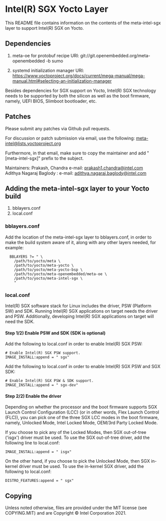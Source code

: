 # Intel(R) SGX Yocto Layer

This README file contains information on the contents of the
meta-intel-sgx layer to support Intel(R) SGX on Yocto.

## Dependencies

1) meta-oe for protobuf recipe
URI: git://git.openembedded.org/meta-openembedded -b sumo

2) systemd initialization manager
URI: https://www.yoctoproject.org/docs/current/mega-manual/mega-manual.html#selecting-an-initialization-manager

Besides dependencies for SGX support on Yocto, Intel(R) SGX technology
needs to be supported by both the silicon as well as the boot firmware,
namely, UEFI BIOS, Slimboot bootloader, etc.

## Patches

Please submit any patches via Github pull requests.

For discussion or patch submission via email, use the following:
meta-intel@lists.yoctoproject.org

Furthermore, in that email, make sure to copy the maintainer and add
"[meta-intel-sgx]" prefix to the subject.

Maintainers: Prakash, Chandra e-mail: prakash1.chandra@intel.com  
Adithya Nagaraj Baglody : e-mail: adithya.nagaraj.baglody@intel.com

## Adding the meta-intel-sgx layer to your Yocto build

  1) bblayers.conf
  2) local.conf

### bblayers.conf

Add the location of the meta-intel-sgx layer to bblayers.conf, in
order to make the build system aware of it, along with any other layers
needed, for example:

```
  BBLAYERS ?= " \
    /path/to/yocto/meta \
    /path/to/yocto/meta-yocto \
    /path/to/yocto/meta-yocto-bsp \
    /path/to/yocto/meta-openembedded/meta-oe \
    /path/to/yocto/meta-intel-sgx \
    "
```

### local.conf

Intel(R) SGX software stack for Linux includes the driver, PSW (Platform SW)
and SDK. Running Intel(R) SGX applications on target needs the driver and
PSW. Additionally, developing Intel(R) SGX applications on target will
need the SDK.

#### Step 1/2) Enable PSW and SDK (SDK is optional)

Add the following to local.conf in order to enable Intel(R) SGX PSW:

```
# Enable Intel(R) SGX PSW support.
IMAGE_INSTALL:append = " sgx"
```

Add the following to local.conf in order to enable Intel(R) SGX PSW and
SGX SDK:  

```
# Enable Intel(R) SGX PSW & SDK support.  
IMAGE_INSTALL:append = " sgx-dev"
```

#### Step 2/2) Enable the driver

Depending on whether the processor and the boot firmware supports SGX
Launch Control Configuration (LCC) (or in other words, Flex Launch
Control (FLC)), you can pick one of the three SGX LCC modes in the
boot firmware, namely, Unlocked Mode, Intel Locked Mode, OEM/3rd Party
Locked Mode.

If you choose to pick any of the Locked Modes, then SGX
out-of-tree ('isgx') driver must be used. To use the SGX out-of-tree
driver, add the following line to local.conf:  

```
IMAGE_INSTALL:append = " isgx"
```

On the other hand, if you choose to pick the Unlocked Mode, then SGX
in-kernel driver must be used. To use the in-kernel SGX driver, add the
following to local.conf:

```
DISTRO_FEATURES:append = " sgx"
```

## Copying

Unless noted otherwise, files are provided under the MIT license (see COPYING.MIT)
and are Copyright © Intel Corporation 2021.

